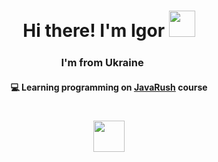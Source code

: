 <h1 align="center"> Hi there! I'm Igor <img src="https://github.com/blackcater/blackcater/raw/main/images/Hi.gif" height="42"/></h1>
<h3 align="center"> I'm from Ukraine <img src="https://camo.githubusercontent.com/0aa6041fb0691d3d7384a9bf91dbd4b456fb5cfa21e3c537e395493d829d0064/68747470733a2f2f75706c6f61642e77696b696d656469612e6f72672f77696b6970656469612f636f6d6d6f6e732f342f34392f466c61675f6f665f556b7261696e652e737667" height="17"/></h3>
<h4 align="center"> 💻 Learning programming on <a href="https://javarush.com/" target="_blank">JavaRush</a> course </h4>
<h1 align="center"><img src="https://i.gifer.com/3OVM7.gif" height="50"/><h1>

<!--
**rewmen/rewmen** is a ✨ _special_ ✨ repository because its `README.md` (this file) appears on your GitHub profile.

Here are some ideas to get you started:

- 🔭 I’m currently working on ...
- 🌱 I’m currently learning ...
- 👯 I’m looking to collaborate on ...
- 🤔 I’m looking for help with ...
- 💬 Ask me about ...
- 📫 How to reach me: ...
- 😄 Pronouns: ...
- ⚡ Fun fact: ...
-->
